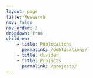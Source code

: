 ```yaml
---
layout: page
title: Research
nav: false
nav_order: 2
dropdown: true
children:
    - title: Publications
      permalink: /publications/
    - title: divider
    - title: Projects
      permalink: /projects/
---
```

